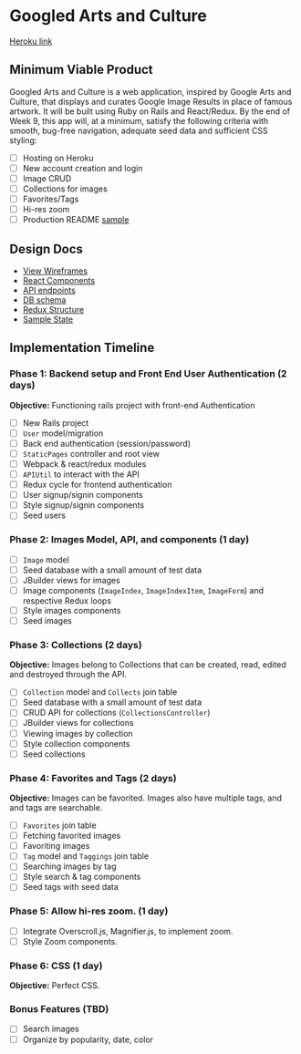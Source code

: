 # Googled Arts and Culture

[Heroku link][heroku]

[heroku]: http://www.googled.herokuapp.com

## Minimum Viable Product

Googled Arts and Culture is a web application, inspired by Google Arts and Culture, that displays and curates Google Image Results in place of famous artwork. It will be built using Ruby on Rails and React/Redux.  By the end of Week 9, this app will, at a minimum, satisfy the following criteria with smooth, bug-free navigation, adequate seed data and sufficient CSS styling:

- [ ] Hosting on Heroku
- [ ] New account creation and login
- [ ] Image CRUD
- [ ] Collections for images
- [ ] Favorites/Tags
- [ ] Hi-res zoom
- [ ] Production README [sample](docs/production_readme.md)

## Design Docs
* [View Wireframes][wireframes]
* [React Components][components]
* [API endpoints][api-endpoints]
* [DB schema][schema]
* [Redux Structure][redux-structure]
* [Sample State][sample-state]

[wireframes]: docs/wireframes
[components]: docs/component-heirarchy.md
[redux-structure]: docs/redux-structure.md
[sample-state]: docs/sample-state.md
[api-endpoints]: docs/api-endpoints.md
[schema]: docs/schema.md

## Implementation Timeline

### Phase 1: Backend setup and Front End User Authentication (2 days)

**Objective:** Functioning rails project with front-end Authentication

- [ ] New Rails project
- [ ] `User` model/migration
- [ ] Back end authentication (session/password)
- [ ] `StaticPages` controller and root view
- [ ] Webpack & react/redux modules
- [ ] `APIUtil` to interact with the API
- [ ] Redux cycle for frontend authentication
- [ ] User signup/signin components
- [ ] Style signup/signin components
- [ ] Seed users

### Phase 2: Images Model, API, and components (1 day)

- [ ] `Image` model
- [ ] Seed database with a small amount of test data
- [ ] JBuilder views for images
- [ ] Image components (`ImageIndex`, `ImageIndexItem`, `ImageForm`) and respective Redux loops
- [ ] Style images components
- [ ] Seed images

### Phase 3: Collections (2 days)

**Objective:** Images belong to Collections that can be created, read, edited and destroyed through the API.

- [ ] `Collection` model and `Collects` join table
- [ ] Seed database with a small amount of test data
- [ ] CRUD API for collections (`CollectionsController`)
- [ ] JBuilder views for collections
- [ ] Viewing images by collection
- [ ] Style collection components
- [ ] Seed collections

### Phase 4: Favorites and Tags (2 days)

**Objective:** Images can be favorited. Images also have multiple tags, and and tags are searchable.

- [ ] `Favorites` join table
- [ ] Fetching favorited images
- [ ] Favoriting images
- [ ] `Tag` model and `Taggings` join table
- [ ] Searching images by tag
- [ ] Style search & tag components
- [ ] Seed tags with seed data

### Phase 5: Allow hi-res zoom. (1 day)

- [ ] Integrate Overscroll.js, Magnifier.js, to implement zoom.
- [ ] Style Zoom components.

### Phase 6: CSS (1 day)

**Objective:** Perfect CSS.

### Bonus Features (TBD)
- [ ] Search images
- [ ] Organize by popularity, date, color
